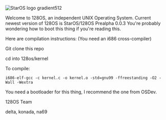 ![StarOS logo gradient512](https://avatars.githubusercontent.com/u/179967275?s=400&u=6c9b057e9f17ac51d42c932d06e1f4b376e67118&v=4)

Welcome to 128OS, an independent UNIX Operating System.
Current newest version of 128OS is StarOS/128OS Prealpha 0.0.3
You're probably wondering how to boot this thing if you're reading this.


Here are compilation instructions:
(You need an i686 cross-compiler)

Git clone this repo

cd into 128os/kernel

To compile:

`i686-elf-gcc -c kernel.c -o kernel.o -std=gnu99 -ffreestanding -O2 -Wall -Wextra`

You need a bootloader for this thing, I recommend the one from OSDev.

128OS Team

delta, konada, na69
